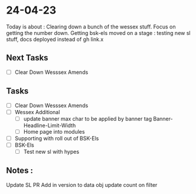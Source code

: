 # 24-04-23

Today is about :
Clearing down a bunch of the wessex stuff. Focus on getting the number down.
Getting bsk-els moved on a stage : testing new sl stuff, docs deployed instead of gh link.x

## Next Tasks
- [ ] Clear Down Wesssex Amends

## Tasks
- [ ] Clear Down Wesssex Amends
- [ ] Wessex Additional
  - [ ] update banner max char to be applied by banner tag
        Banner-Headline-Limit-Width
  - [ ] Home page into modules
- [ ] Supporting with roll out of BSK-Els
- [ ] BSK-Els
  - [ ] Test new sl with hypes

## Notes :

Update SL PR
Add in version to data obj
update count on filter
